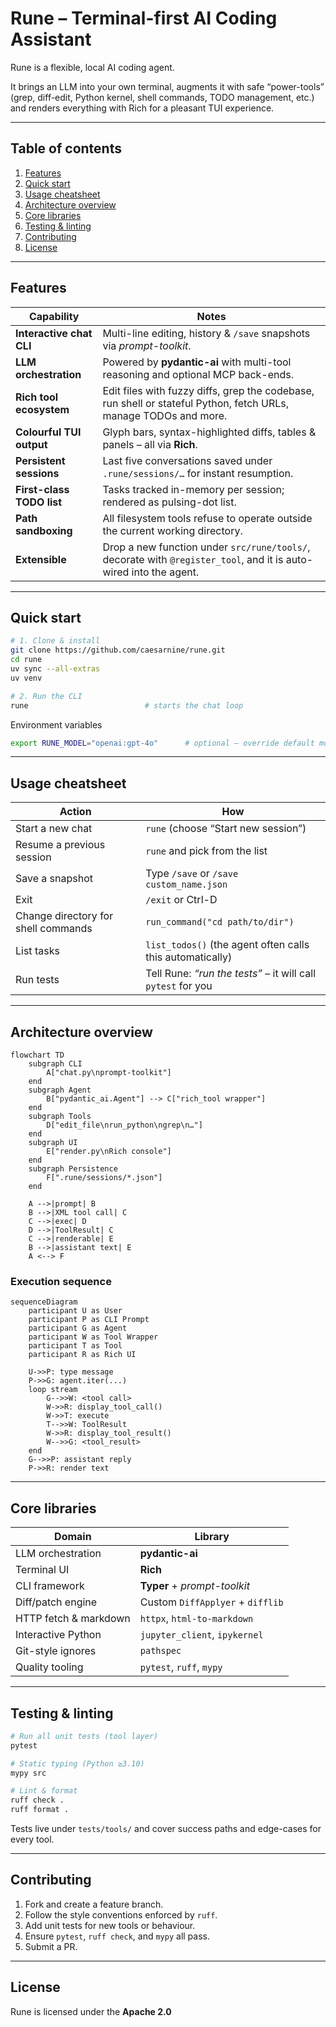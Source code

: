 # Rune – Terminal-first AI Coding Assistant

Rune is a flexible, local AI coding agent.

It brings an LLM into your own terminal, augments it with safe “power-tools” (grep, diff-edit, Python kernel, shell commands, TODO management, etc.) and renders everything with Rich for a pleasant TUI experience.

---

## Table of contents
1. [Features](#features)
2. [Quick start](#quick-start)
3. [Usage cheatsheet](#usage-cheatsheet)
4. [Architecture overview](#architecture-overview)
5. [Core libraries](#core-libraries)
6. [Testing & linting](#testing--linting)
7. [Contributing](#contributing)
8. [License](#license)

---

## Features

| Capability                               | Notes |
|------------------------------------------|-------|
| **Interactive chat CLI**                 | Multi-line editing, history & `/save` snapshots via *prompt-toolkit*. |
| **LLM orchestration**                    | Powered by **pydantic-ai** with multi-tool reasoning and optional MCP back-ends. |
| **Rich tool ecosystem**                  | Edit files with fuzzy diffs, grep the codebase, run shell or stateful Python, fetch URLs, manage TODOs and more. |
| **Colourful TUI output**                 | Glyph bars, syntax-highlighted diffs, tables & panels – all via **Rich**. |
| **Persistent sessions**                  | Last five conversations saved under `.rune/sessions/…` for instant resumption. |
| **First-class TODO list**                | Tasks tracked in-memory per session; rendered as pulsing-dot list. |
| **Path sandboxing**                      | All filesystem tools refuse to operate outside the current working directory. |
| **Extensible**                           | Drop a new function under `src/rune/tools/`, decorate with `@register_tool`, and it is auto-wired into the agent. |

---

## Quick start

```bash
# 1. Clone & install
git clone https://github.com/caesarnine/rune.git
cd rune
uv sync --all-extras
uv venv

# 2. Run the CLI
rune                          # starts the chat loop
````

Environment variables

```bash
export RUNE_MODEL="openai:gpt-4o"      # optional – override default model
```

---

## Usage cheatsheet

| Action                              | How                                                          |
| ----------------------------------- | ------------------------------------------------------------ |
| Start a new chat                    | `rune` (choose “Start new session”)                          |
| Resume a previous session           | `rune` and pick from the list                                |
| Save a snapshot                     | Type `/save` or `/save custom_name.json`                     |
| Exit                                | `/exit` or Ctrl-D                                            |
| Change directory for shell commands | `run_command("cd path/to/dir")`                              |
| List tasks                          | `list_todos()` (the agent often calls this automatically)    |
| Run tests                           | Tell Rune: *“run the tests”* – it will call `pytest` for you |

---

## Architecture overview

```mermaid
flowchart TD
    subgraph CLI
        A["chat.py\nprompt-toolkit"]
    end
    subgraph Agent
        B["pydantic_ai.Agent"] --> C["rich_tool wrapper"]
    end
    subgraph Tools
        D["edit_file\nrun_python\ngrep\n…"]
    end
    subgraph UI
        E["render.py\nRich console"]
    end
    subgraph Persistence
        F[".rune/sessions/*.json"]
    end

    A -->|prompt| B
    B -->|XML tool call| C
    C -->|exec| D
    D -->|ToolResult| C
    C -->|renderable| E
    B -->|assistant text| E
    A <--> F
```

### Execution sequence

```mermaid
sequenceDiagram
    participant U as User
    participant P as CLI Prompt
    participant G as Agent
    participant W as Tool Wrapper
    participant T as Tool
    participant R as Rich UI

    U->>P: type message
    P->>G: agent.iter(...)
    loop stream
        G-->>W: <tool call>
        W->>R: display_tool_call()
        W->>T: execute
        T-->>W: ToolResult
        W->>R: display_tool_result()
        W-->>G: <tool_result>
    end
    G-->>P: assistant reply
    P->>R: render text
```

---

## Core libraries

| Domain                | Library                          |
| --------------------- | -------------------------------- |
| LLM orchestration     | **pydantic-ai**                  |
| Terminal UI           | **Rich**                         |
| CLI framework         | **Typer** + *prompt-toolkit*     |
| Diff/patch engine     | Custom `DiffApplyer` + `difflib` |
| HTTP fetch & markdown | `httpx`, `html-to-markdown`      |
| Interactive Python    | `jupyter_client`, `ipykernel`    |
| Git-style ignores     | `pathspec`                       |
| Quality tooling       | `pytest`, `ruff`, `mypy`         |

---

## Testing & linting

```bash
# Run all unit tests (tool layer)
pytest

# Static typing (Python ≥3.10)
mypy src

# Lint & format
ruff check .
ruff format .
```

Tests live under `tests/tools/` and cover success paths and edge-cases for every tool.

---

## Contributing

1. Fork and create a feature branch.
2. Follow the style conventions enforced by `ruff`.
3. Add unit tests for new tools or behaviour.
4. Ensure `pytest`, `ruff check`, and `mypy` all pass.
5. Submit a PR.

---

## License

Rune is licensed under the **Apache 2.0**
